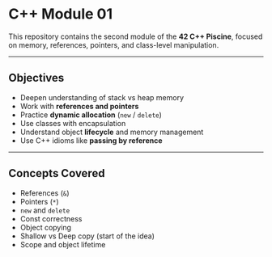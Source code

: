 # C++ Module 01

This repository contains the second module of the **42 C++ Piscine**, focused on memory, references, pointers, and class-level manipulation.

---

## Objectives

- Deepen understanding of stack vs heap memory
- Work with **references and pointers**
- Practice **dynamic allocation** (`new` / `delete`)
- Use classes with encapsulation
- Understand object **lifecycle** and memory management
- Use C++ idioms like **passing by reference**

---

## Concepts Covered

- References (`&`)
- Pointers (`*`)
- `new` and `delete`
- Const correctness
- Object copying
- Shallow vs Deep copy (start of the idea)
- Scope and object lifetime
